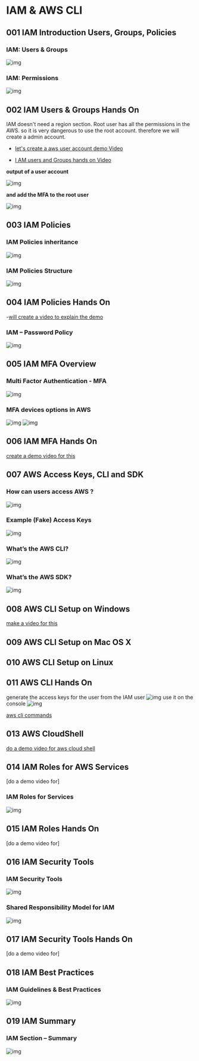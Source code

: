# IAM & AWS CLI

## 001 IAM Introduction Users, Groups, Policies

### IAM: Users & Groups

![img](./../images/19.png)

### IAM: Permissions

![img](./../images/21.png)

## 002 IAM Users & Groups Hands On

IAM doesn't need a region section.
Root user has all the permissions in the AWS.
so it is very dangerous to use the root account.
therefore we will create a admin account.

- [let's create a aws user account demo Video](https://youtu.be/zGy8gXw1vGg)

- [I AM users and Groups hands on Video](https://youtu.be/UsaELQ6SPb0)

**output of a user account**

![img](./../images/71.png)

**and add the MFA to the root user**

![img](./../images/72.png)

## 003 IAM Policies

### IAM Policies inheritance

![img](./../images/22.png)

### IAM Policies Structure

![img](./../images/23.png)

## 004 IAM Policies Hands On

-[will create a video to explain the demo]()

### IAM – Password Policy

![img](./../images/24.png)

## 005 IAM MFA Overview

### Multi Factor Authentication - MFA

![img](./../images/25.png)

### MFA devices options in AWS

![img](./../images/26.png)
![img](./../images/73.png)

## 006 IAM MFA Hands On

[create a demo video for this]()

## 007 AWS Access Keys, CLI and SDK

### How can users access AWS ?

![img](./../images/28.png)

### Example (Fake) Access Keys

![img](./../images/29.png)

### What’s the AWS CLI?

![img](./../images/30.png)

### What’s the AWS SDK?

![img](./../images/31.png)

## 008 AWS CLI Setup on Windows

[make a video for this]()

## 009 AWS CLI Setup on Mac OS X

## 010 AWS CLI Setup on Linux

## 011 AWS CLI Hands On

generate the access keys for the user
from the IAM user
![img](./../images/38.png)
use it on the console
![img](./../images/37.png)

[aws cli commands](https://whimsical.com/aws-cli-AeMCssSbxJiWcjzggETqq1@2Ux7TurymN7CSZ7QwNKD)

## 013 AWS CloudShell

[do a demo video for aws cloud shell]()

## 014 IAM Roles for AWS Services

[do a demo video for]

### IAM Roles for Services

![img](./../images/32.png)

## 015 IAM Roles Hands On

[do a demo video for]

## 016 IAM Security Tools

### IAM Security Tools

![img](./../images/33.png)

### Shared Responsibility Model for IAM

![img](./../images/35.png)

## 017 IAM Security Tools Hands On

[do a demo video for]

## 018 IAM Best Practices

### IAM Guidelines & Best Practices

![img](./../images/34.png)

## 019 IAM Summary

### IAM Section – Summary

![img](./../images/36.png)
